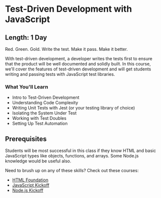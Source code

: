 Test-Driven Development with JavaScript
=======

## Length: 1 Day

Red. Green. Gold. Write the test. Make it pass. Make it better.

With test-driven development, a developer writes the tests first to ensure that the product will be well documented and solidly built. In this course, we'll cover the features of test-driven development and will get students writing and passing tests with JavaScript test libraries.

### What You'll Learn

* Intro to Test-Driven Development
* Understanding Code Complexity
* Writing Unit Tests with Jest (or your testing library of choice)
* Isolating the System Under Test
* Working with Test Doubles
* Setting Up Test Automation

## Prerequisites
Students will be most successful in this class if they know HTML and basic JavaScript types like objects, functions, and arrays. Some Node.js knowledge would be useful also.

Need to brush up on any of these skills? Check out these courses:

* [HTML Foundation](#/info/html5-foundation)
* [JavaScript Kickoff](#/info/css-kickoff)
* [Node.js Kickoff](#/info/node-kickoff)

